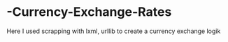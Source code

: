 # -Currency-Exchange-Rates
Here I used scrapping with lxml, urllib to create a currency exchange logik
